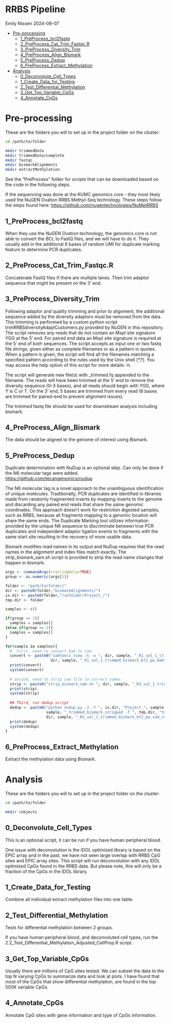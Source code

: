 RRBS Pipeline
================
Emily Nissen
2024-08-07

- [Pre-processing](#pre-processing)
  - [1_PreProcess_bcl2fastq](#1_preprocess_bcl2fastq)
  - [2_PreProcess_Cat_Trim_Fastqc.R](#2_preprocess_cat_trim_fastqcr)
  - [3_PreProcess_Diversity_Trim](#3_preprocess_diversity_trim)
  - [4_PreProcess_Align_Bismark](#4_preprocess_align_bismark)
  - [5_PreProcess_Dedup](#5_preprocess_dedup)
  - [6_PreProcess_Extract_Methylation](#6_preprocess_extract_methylation)
- [Analysis](#analysis)
  - [0_Deconvolute_Cell_Types](#0_deconvolute_cell_types)
  - [1_Create_Data_for_Testing](#1_create_data_for_testing)
  - [2_Test_Differential_Methylation](#2_test_differential_methylation)
  - [3_Get_Top_Variable_CpGs](#3_get_top_variable_cpgs)
  - [4_Annotate_CpGs](#4_annotate_cpgs)

# Pre-processing

These are the folders you will to set up in the project folder on the
cluster:

``` bash
cd /path/to/folder

mkdir trimmedData
mkdir trimmedData/complete
mkdir fastqc
mkdir bismarkAlignments
mkdir extractMethylation
```

See the “PreProcess” folder for scripts that can be downloaded based on
the code in the following steps.

If the sequencing was done at the KUMC genomics core - they most likely
used the NuGEN Ovation RRBS Methyl-Seq technology. These steps follow
the steps found here: <https://github.com/nugentechnologies/NuMetRRBS>

## 1_PreProcess_bcl2fastq

When they use the NuGEN Ovation technology, the genomics core is not
able to convert the BCL to FastQ files, and we will have to do it. They
usually add in the additional 6 bases of random UMI for duplicate
marking feature to determine PCR duplicates.

## 2_PreProcess_Cat_Trim_Fastqc.R

Concatenate FastQ files if there are multiple lanes. Then trim adaptor
sequence that might be present on the 3’ end.

## 3_PreProcess_Diversity_Trim

Following adaptor and quality trimming and prior to alignment, the
additional sequence added by the diversity adaptors must be removed from
the data. This trimming is performed by a custom python script
trimRRBSdiversityAdaptCustomers.py provided by NuGEN in this repository.
The script removes any reads that do not contain an MspI site signature
YGG at the 5’ end. For paired end data an MspI site signature is
required at the 5’ end of both sequences. The script accepts as input
one or two fastq file strings, given either as complete filenames or as
a pattern in quotes. When a pattern is given, the script will find all
the filenames matching a specified pattern according to the rules used
by the Unix shell (\*,?). You may access the help option of this script
for more details -h.

The script will generate new file(s) with \_trimmed.fq appended to the
filename. The reads will have been trimmed at the 5’ end to remove the
diversity sequence (0–3 bases), and all reads should begin with YGG,
where Y is C or T. On the 3’ end, 5 bases are trimmed from every read (6
bases are trimmed for paired-end to prevent alignment issues).

The trimmed fastq file should be used for downstream analysis including
bismark.

## 4_PreProcess_Align_Bismark

The data should be aligned to the genome of interest using Bismark.

## 5_PreProcess_Dedup

Duplicate determination with NuDup is an optional step. Can only be done
if the N6 molecular tags were added.
<https://github.com/tecangenomics/nudup>

The N6 molecular tag is a novel approach to the unambiguous
identification of unique molecules. Traditionally, PCR duplicates are
identified in libraries made from randomly fragmented inserts by mapping
inserts to the genome and discarding any paired end reads that share the
same genomic coordinates. This approach doesn’t work for restriction
digested samples, such as RRBS, because all fragments mapping to a
genomic location will share the same ends. The Duplicate Marking tool
utilizes information provided by the unique N6 sequence to discriminate
between true PCR duplicates and independent adaptor ligation events to
fragments with the same start site resulting in the recovery of more
usable data.

Bismark modifies read names in its output and NuDup requires that the
read names in the alignment and index files match exactly. The
strip_bismark_sam.sh script is provided to strip the read name changes
that happen in bismark.

``` r
args <- commandArgs(trailingOnly=TRUE)
group <- as.numeric(args[1])

folder <- "path/to/folder/"
dir <- paste0(folder,"bismarkAlignments/")
ix.dir <- paste0(folder,"runfolder/Project_/")
tmp.dir <- folder

samples <- c()

if(group == 1){
  samples = samples[]
}else if(group == 2){
  samples = samples[]
}

for(sample in samples){
  #  First, need to convert bam to sam
  convert <- paste0("samtools view -h -o ", dir, sample, "_R1_val_1_trimmed_bismark_bt2_pe.sam ", 
                    dir, sample, "_R1_val_1_trimmed_bismark_bt2_pe.bam")
  print(convert)
  system(convert)
  
  # Second, need to strip sam file to correct names
  strip <- paste0("strip_bismark_sam.sh ", dir, sample, "_R1_val_1_trimmed_bismark_bt2_pe.sam")
  print(strip)
  system(strip)
  
  ## Third, run dedup script
  dedup <- paste0("python nudup.py -2 -f ", ix.dir, "Project_", sample, "/", sample, "_R2.fastq -o ",
                  sample, "_trimmed_bismark_stripped -T ", tmp.dir, "tmp", sample, " ", 
                  dir, sample, "_R1_val_1_trimmed_bismark_bt2_pe.sam_stripped.sam")
  print(dedup)
  system(dedup)
}
```

## 6_PreProcess_Extract_Methylation

Extract the methylation data using Bismark.

# Analysis

These are the folders you will to set up in the project folder on the
cluster:

``` bash
cd /path/to/folder

mkdir robjects
```

## 0_Deconvolute_Cell_Types

This is an optional script, it can be run if you have human peripheral
blood.

One issue with deconvolution is the IDOL optimized library is based on
the EPIC array and in the past, we have not seen large overlap with RRBS
CpG sites and EPIC array sites. This script will run deconvolution with
any IDOL optimized CpGs found in the RRBS data. But please note, this
will only be a fraction of the CpGs in the IDOL library.

## 1_Create_Data_for_Testing

Combine all individual extract methylation files into one table.

## 2_Test_Differential_Methylation

Tests for differential methylation between 2 groups.

If you have human peripheral blood, and deconvoluted cell types, run the
2.2_Test_Differential_Methylation_Adjusted_CellProp.R script.

## 3_Get_Top_Variable_CpGs

Usually there are millions of CpG sites tested. We can subset the data
to the top N varying CpGs to summarize data and look at plots. I have
found that most of the CpGs that show differential methylation, are
found in the top 500K variable CpGs.

## 4_Annotate_CpGs

Annotate CpG sites with gene information and type of CpGs information.
